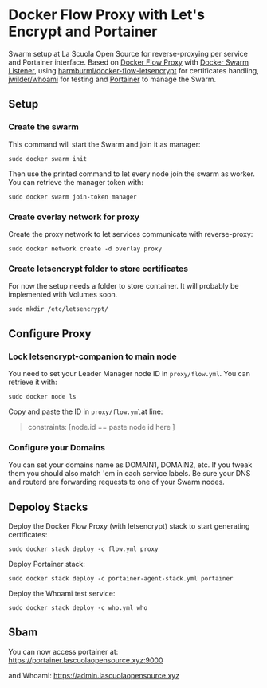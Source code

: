 # Docker Flow Proxy with Let's Encrypt and Portainer

Swarm setup at La Scuola Open Source for reverse-proxying per service and Portainer interface.
Based on [Docker Flow Proxy](https://github.com/docker-flow/docker-flow-proxy.git) with [Docker Swarm Listener](https://github.com/docker-flow/docker-flow-swarm-listener), using [harmburml/docker-flow-letsencrypt](https://github.com/hamburml/docker-flow-letsencrypt) for certificates handling, [jwilder/whoami](https://github.com/jwilder/whoami) for testing and [Portainer](https://github.com/portainer/portainer) to manage the Swarm.

## Setup
### Create the swarm
This command will start the Swarm and join it as manager:

    sudo docker swarm init
    
Then use the printed command to let every node join the swarm as worker.
You can retrieve the manager token with:

    sudo docker swarm join-token manager

### Create overlay network for proxy
Create the proxy network to let services communicate with reverse-proxy:

    sudo docker network create -d overlay proxy

### Create letsencrypt folder to store certificates
For now the setup needs a folder to store container. It will probably be implemented with Volumes soon.

    sudo mkdir /etc/letsencrypt/

## Configure Proxy

### Lock letsencrypt-companion to main node
You need to set your Leader Manager node ID in `proxy/flow.yml`.
You can retrieve it with:
    
    sudo docker node ls

Copy and paste the ID in `proxy/flow.yml`at line:
> constraints: [node.id == paste node id here ]

### Configure your Domains
You can set your domains name as DOMAIN1, DOMAIN2, etc.
If you tweak them you should also match 'em in each service labels.
Be sure your DNS and routerd are forwarding requests to one of your Swarm nodes.

## Depoloy Stacks

Deploy the Docker Flow Proxy (with letsencrypt) stack to start generating certificates:

    sudo docker stack deploy -c flow.yml proxy

Deploy Portainer stack:

    sudo docker stack deploy -c portainer-agent-stack.yml portainer

Deploy the Whoami test service:
    
    sudo docker stack deploy -c who.yml who

## Sbam
You can now access portainer at:
https://portainer.lascuolaopensource.xyz:9000

and Whoami:
https://admin.lascuolaopensource.xyz
